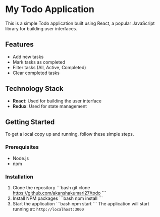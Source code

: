 # My Todo Application

This is a simple Todo application built using React, a popular JavaScript library for building user interfaces. 

## Features

- Add new tasks
- Mark tasks as completed
- Filter tasks (All, Active, Completed)
- Clear completed tasks

## Technology Stack

- **React**: Used for building the user interface
- **Redux**: Used for state management

## Getting Started

To get a local copy up and running, follow these simple steps.

### Prerequisites

- Node.js
- npm

### Installation

1. Clone the repository
\```bash
git clone https://github.com/akanshakumari27/todo
\```
2. Install NPM packages
\```bash
npm install
\```
3. Start the application
\```bash
npm start
\```
The application will start running at: `http://localhost:3000`